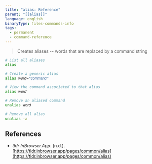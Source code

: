 ```yaml
---
title: "alias: Reference"
parent: "[[alias]]"
language: english
binaryType: files-commands-info
tags:
  - permanent
  - command-reference
---
```



> Creates aliases -- words that are replaced by a command string

```bash
# List all aliases
alias

# Create a generic alias
alias 𝑤𝑜𝑟𝑑="𝑐𝑜𝑚𝑚𝑎𝑛𝑑"

# View the command associated to that alias
alias 𝑤𝑜𝑟𝑑

# Remove an aliased command
unalias 𝑤𝑜𝑟𝑑

# Remove all alias
unalias -a
```

## References

- _tldr InBrowser.App_. (n.d.). [https://tldr.inbrowser.app/pages/common/alias](https://tldr.inbrowser.app/pages/common/alias)
